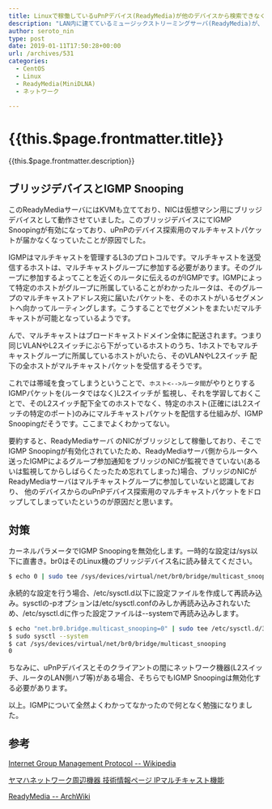 ```yaml
---
title: Linuxで稼働しているuPnPデバイス(ReadyMedia)が他のデバイスから検索できなくなった件とその対処法
description: "LAN内に建てているミュージックストリーミングサーバ(ReadyMedia)が、なんかいつの間にかデバイスとして探索できなくなっていて困っていました。IPアドレス/ポート番号を直打ちすればReadyMediaのコンテンツへアクセスはできるのですが、どうもuPnPによるデバイスの探索のみがうまくいっていないようでした。やっと原因がわかったのでメモしておきます。"
author: seroto_nin
type: post
date: 2019-01-11T17:50:28+00:00
url: /archives/531
categories:
  - CentOS
  - Linux
  - ReadyMedia(MiniDLNA)
  - ネットワーク

---
```

# {{this.$page.frontmatter.title}}

<Date/><ShowCategoriesOfPost/>

{{this.$page.frontmatter.description}}

<!--more-->

## ブリッジデバイスとIGMP Snooping

このReadyMediaサーバにはKVMも立てており、NICは仮想マシン用にブリッジデバイスとして動作させていました。このブリッジデバイスにてIGMP Snoopingが有効になっており、uPnPのデバイス探索用のマルチキャストパケットが届かなくなっていたことが原因でした。

IGMPはマルチキャストを管理するL3のプロトコルです。マルチキャストを送受信するホストは、マルチキャストグループに参加する必要があります。そのグループに参加するよってことを近くのルータに伝えるのがIGMPです。IGMPによって特定のホストがグループに所属していることがわかったルータは、そのグループのマルチキャストアドレス宛に届いたパケットを、そのホストがいるセグメントへ向かってルーティングします。こうすることでセグメントをまたいだマルチキャストが可能となっているようです。

んで、マルチキャストはブロードキャストドメイン全体に配送されます。つまり同じVLANやL2スイッチにぶら下がっているホストのうち、1ホストでもマルチキャストグループに所属しているホストがいたら、そのVLANやL2スイッチ 配下の全ホストがマルチキャストパケットを受信するそうです。

これでは帯域を食ってしまうということで、`ホスト<-->ルータ間`がやりとりするIGMPパケットを(ルータではなく)L2スイッチが 監視し、それを学習しておくことで、そのL2スイッチ配下全てのホストでなく、特定のホスト(正確にはL2スイッチの特定のポート)のみにマルチキャストパケットを配信する仕組みが、IGMP Snoopingだそうです。ここまでよくわかってない。

要約すると、ReadyMediaサーバ のNICがブリッジとして稼働しており、そこでIGMP Snoopingが有効化されていたため、ReadyMediaサーバ側からルータへ送ったIGMPによるグループ参加通知をブリッジのNICが監視できていない(あるいは監視してからしばらくたったため忘れてしまった)場合、ブリッジのNICがReadyMediaサーバはマルチキャストグループに参加していないと認識しており、 他のデバイスからのuPnPデバイス探索用のマルチキャストパケットをドロップしてしまっていたというのが原因だと思います。

## 対策

カーネルパラメータでIGMP Snoopingを無効化します。一時的な設定は/sys以下に直書き。br0はそのLinux機のブリッジデバイス名に読み替えてください。

```bash
$ echo 0 | sudo tee /sys/devices/virtual/net/br0/bridge/multicast_snooping
```

永続的な設定を行う場合、/etc/sysctl.d以下に設定ファイルを作成して再読み込み。sysctlの-pオプションは/etc/sysctl.confのみしか再読み込みされないため、/etc/sysctl.dに作った設定ファイルは--systemで再読み込みします。

```bash
$ echo "net.br0.bridge.multicast_snooping=0" | sudo tee /etc/sysctl.d/35-minidlna_no_snoop.conf
$ sudo sysctl --system
$ cat /sys/devices/virtual/net/br0/bridge/multicast_snooping
0
```

ちなみに、uPnPデバイスとそのクライアントの間にネットワーク機器(L2スイッチ、ルータのLAN側ハブ等)がある場合、そちらでもIGMP Snoopingは無効化する必要があります。

以上。IGMPについて全然よくわかってなかったので何となく勉強になりました。

## 参考

[Internet Group Management Protocol -- Wikipedia][1]

[ヤマハネットワーク周辺機器 技術情報ページ IPマルチキャスト機能][2]

[ReadyMedia -- ArchWiki][3]

 [1]: https://ja.m.wikipedia.org/wiki/Internet_Group_Management_Protocol
 [2]: http://www.rtpro.yamaha.co.jp/SW/docs/swx2300/Rev_2_00_10/IP_mcast/IGMP.html?rev=2.00.10&category=ipmcast
 [3]: https://wiki.archlinux.jp/index.php/ReadyMedia
